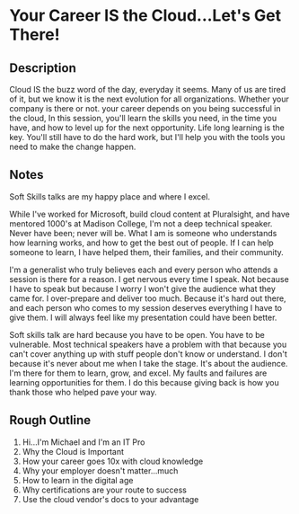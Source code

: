 # Your Career IS the Cloud...Let's Get There!

## Description

Cloud IS the buzz word of the day, everyday it seems. Many of us are tired of it, but we know it is the next evolution for all organizations. Whether your company is there or not. your career depends on you being successful in the cloud,  In this session, you'll learn the skills you need, in the time you have, and how to level up for the next opportunity. Life long learning is the key. You'll still have to do the hard work, but I'll help you with the tools you need to make the change happen.

## Notes

Soft Skills talks are my happy place and where I excel.

While I've worked for Microsoft, build cloud content at Pluralsight, and have mentored 1000's at Madison College, I'm not a deep technical speaker. Never have been; never will be. What I am is someone who understands how learning works, and how to get the best out of people. If I can help someone to learn, I have helped them, their families, and their community.

I'm a generalist who truly believes each and every person who attends a session is there for a reason. I get nervous every time I speak. Not because I have to speak but because I worry I won't give the audience what they came for. I over-prepare and deliver too much. Because it's hard out there, and each person who comes to my session deserves everything I have to give them. I will always feel like my presentation could have been better.

Soft skills talk are hard because you have to be open. You have to be vulnerable. Most technical speakers have a problem with that because you can't cover anything up with stuff people don't know or understand. I don't because it's never about me when I take the stage. It's about the audience. I'm there for them to learn, grow, and excel. My faults and failures are learning opportunities for them. I do this because giving back is how you thank those who helped pave your way.

## Rough Outline

1. Hi...I'm Michael and I'm an IT Pro
2. Why the Cloud is Important
3. How your career goes 10x with cloud knowledge
4. Why your employer doesn't matter...much
5. How to learn in the digital age
6. Why certifications are your route to success
7. Use the cloud vendor's docs to your advantage